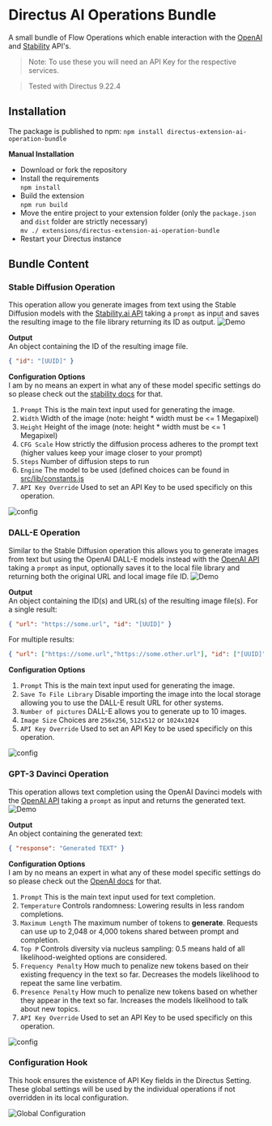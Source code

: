 # Directus AI Operations Bundle

A small bundle of Flow Operations which enable interaction with the [OpenAI](https://beta.openai.com/overview) and [Stability](https://stability.ai/) API's.

> Note: To use these you will need an API Key for the respective services.

> Tested with Directus 9.22.4

## Installation

The package is published to npm:
`npm install directus-extension-ai-operation-bundle`

**Manual Installation**
- Download or fork the repository
- Install the requirements\
  `npm install`
- Build the extension\
  `npm run build`
- Move the entire project to your extension folder (only the `package.json` and `dist` folder are strictly necessary)\
  `mv ./ extensions/directus-extension-ai-operation-bundle`
- Restart your Directus instance

## Bundle Content

### Stable Diffusion Operation

This operation allow you generate images from text using the Stable Diffusion models with the [Stability.ai API](https://platform.stability.ai/) taking a `prompt` as input and saves the resulting image to the file library returning its ID as output.
![Demo](examples/stable-diffusion-demo.gif)

**Output**\
An object containing the ID of the resulting image file.
```json
{ "id": "[UUID]" }
```

**Configuration Options**\
I am by no means an expert in what any of these model specific settings do so please check out the [stability docs](https://api.stability.ai/docs) for that.
1. `Prompt` This is the main text input used for generating the image.
2. `Width` Width of the image (note: height * width must be <= 1 Megapixel)
3. `Height` Height of the image (note: height * width must be <= 1 Megapixel)
4. `CFG Scale` How strictly the diffusion process adheres to the prompt text (higher values keep your image closer to your prompt)
5. `Steps` Number of diffusion steps to run
6. `Engine` The model to be used (defined choices can be found in [src/lib/constants.js](src/lib/constants.js)
7. `API Key Override` Used to set an API Key to be used specificly on this operation.

![config](examples/stable-diffusion-config.png)

### DALL-E Operation

Similar to the Stable Diffusion operation this allows you to generate images from text but using the OpenAI DALL-E models instead with the [OpenAI API](https://beta.openai.com/docs/guides/images) taking a `prompt` as input, optionally saves it to the local file library and returning both the original URL and local image file ID.
![Demo](examples/dall-e-demo.gif)

**Output**\
An object containing the ID(s) and URL(s) of the resulting image file(s).
For a single result:
```json
{ "url": "https://some.url", "id": "[UUID]" }
```
For multiple results:
```json
{ "url": ["https://some.url","https://some.other.url"], "id": ["[UUID]","[UUID]"] }
```

**Configuration Options**
1. `Prompt` This is the main text input used for generating the image.
2. `Save To File Library` Disable importing the image into the local storage allowing you to use the DALL-E result URL for other systems.
3. `Number of pictures` DALL-E allows you to generate up to 10 images.
4. `Image Size` Choices are `256x256`, `512x512` or `1024x1024`
5. `API Key Override` Used to set an API Key to be used specificly on this operation.

![config](examples/dall-e-config.png)

### GPT-3 Davinci Operation

This operation allows text completion using the OpenAI Davinci models with the [OpenAI API](https://beta.openai.com/docs/guides/completion/introduction) taking a `prompt` as input and returns the generated text.
![Demo](examples/davinci-demo.gif)

**Output**\
An object containing the generated text:
```json
{ "response": "Generated TEXT" }
```

**Configuration Options**\
I am by no means an expert in what any of these model specific settings do so please check out the [OpenAI docs](https://beta.openai.com/docs/guides/completion) for that.
1. `Prompt` This is the main text input used for text completion.
2. `Temperature` Controls randomness: Lowering results in less random completions.
3. `Maximum Length` The maximum number of tokens to **generate**. Requests can use up to 2,048 or 4,000 tokens shared between prompt and completion.
4. `Top P` Controls diversity via nucleus sampling: 0.5 means hald of all likelihood-weighted options are considered.
5. `Frequency Penalty` How much to penalize new tokens based on their existing frequency in the text so far. Decreases the models likelihood to repeat the same line verbatim.
6. `Presence Penalty` How much to penalize new tokens based on whether they appear in the text so far. Increases the models likelihood to talk about new topics.
7. `API Key Override` Used to set an API Key to be used specificly on this operation.

![config](examples/davinci-config.png)

### Configuration Hook

This hook ensures the existence of API Key fields in the Directus Setting. These global settings will be used by the individual operations if not overridden in its local configuration.

![Global Configuration](examples/global-configuration.png)
